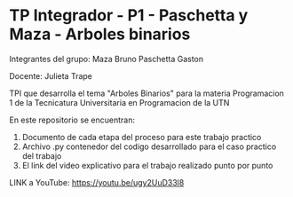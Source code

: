 # TP Integrador - P1 - Paschetta y Maza - Arboles binarios

Integrantes del grupo:
    Maza Bruno
    Paschetta Gaston

Docente: Julieta Trape



TPI que desarrolla el tema "Arboles Binarios" para la materia Programacion 1 de la Tecnicatura Universitaria en Programacion de la UTN

En este repositorio se encuentran:

1. Documento de cada etapa del proceso para este trabajo practico
2. Archivo .py contenedor del codigo desarrollado para el caso practico del trabajo
3. El link del video explicativo para el trabajo realizado punto por punto

LINK a YouTube: https://youtu.be/ugy2UuD33l8